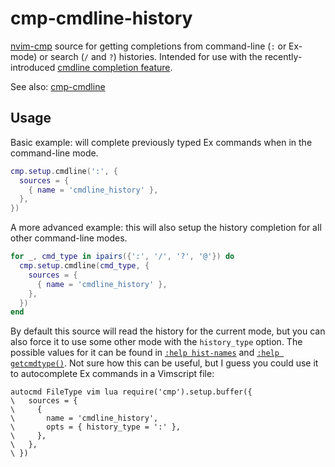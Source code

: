 # cmp-cmdline-history

[nvim-cmp](https://github.com/hrsh7th/nvim-cmp) source for getting completions from command-line (`:` or Ex-mode) or search (`/` and `?`) histories. Intended for use with the recently-introduced [cmdline completion feature](https://github.com/hrsh7th/nvim-cmp/pull/362).

See also: [cmp-cmdline](https://github.com/hrsh7th/cmp-cmdline)

## Usage

Basic example: will complete previously typed Ex commands when in the command-line mode.

```lua
cmp.setup.cmdline(':', {
  sources = {
    { name = 'cmdline_history' },
  },
})
```

A more advanced example: this will also setup the history completion for all other command-line modes.

```lua
for _, cmd_type in ipairs({':', '/', '?', '@'}) do
  cmp.setup.cmdline(cmd_type, {
    sources = {
      { name = 'cmdline_history' },
    },
  })
end
```

By default this source will read the history for the current mode, but you can also force it to use some other mode with the `history_type` option. The possible values for it can be found in [`:help hist-names`](https://neovim.io/doc/user/builtin.html#hist-names) and [`:help getcmdtype()`](<https://neovim.io/doc/user/builtin.html#getcmdtype()>). Not sure how this can be useful, but I guess you could use it to autocomplete Ex commands in a Vimscript file:

```vim
autocmd FileType vim lua require('cmp').setup.buffer({
\   sources = {
\     {
\       name = 'cmdline_history',
\       opts = { history_type = ':' },
\     },
\   },
\ })
```
